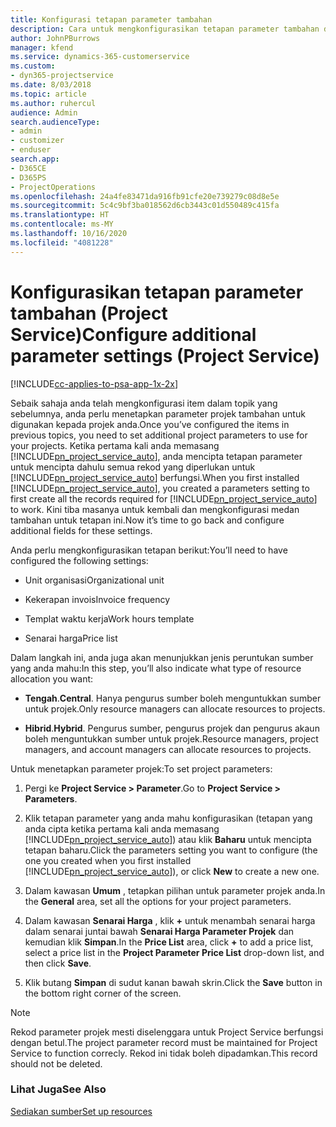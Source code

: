 ```yaml
---
title: Konfigurasi tetapan parameter tambahan
description: Cara untuk mengkonfigurasikan tetapan parameter tambahan dalam Project Service
author: JohnPBurrows
manager: kfend
ms.service: dynamics-365-customerservice
ms.custom:
- dyn365-projectservice
ms.date: 8/03/2018
ms.topic: article
ms.author: ruhercul
audience: Admin
search.audienceType:
- admin
- customizer
- enduser
search.app:
- D365CE
- D365PS
- ProjectOperations
ms.openlocfilehash: 24a4fe83471da916fb91cfe20e739279c08d8e5e
ms.sourcegitcommit: 5c4c9bf3ba018562d6cb3443c01d550489c415fa
ms.translationtype: HT
ms.contentlocale: ms-MY
ms.lasthandoff: 10/16/2020
ms.locfileid: "4081228"
---
```

# <a name="configure-additional-parameter-settings-project-service"></a><span data-ttu-id="08973-103">Konfigurasikan tetapan parameter tambahan (Project Service)</span><span class="sxs-lookup"><span data-stu-id="08973-103">Configure additional parameter settings (Project Service)</span></span>

[!INCLUDE[cc-applies-to-psa-app-1x-2x](../includes/cc-applies-to-psa-app-1x-2x.md)]

<span data-ttu-id="08973-104">Sebaik sahaja anda telah mengkonfigurasi item dalam topik yang sebelumnya, anda perlu menetapkan parameter projek tambahan untuk digunakan kepada projek anda.</span><span class="sxs-lookup"><span data-stu-id="08973-104">Once you’ve configured the items in previous topics, you need to set additional project parameters to use for your projects.</span></span> <span data-ttu-id="08973-105">Ketika pertama kali anda memasang [!INCLUDE[pn_project_service_auto](../includes/pn-project-service-auto.md)], anda mencipta tetapan parameter untuk mencipta dahulu semua rekod yang diperlukan untuk [!INCLUDE[pn_project_service_auto](../includes/pn-project-service-auto.md)] berfungsi.</span><span class="sxs-lookup"><span data-stu-id="08973-105">When you first installed [!INCLUDE[pn_project_service_auto](../includes/pn-project-service-auto.md)], you created a parameters setting to first create all the records required for [!INCLUDE[pn_project_service_auto](../includes/pn-project-service-auto.md)] to work.</span></span> <span data-ttu-id="08973-106">Kini tiba masanya untuk kembali dan mengkonfigurasi medan tambahan untuk tetapan ini.</span><span class="sxs-lookup"><span data-stu-id="08973-106">Now it’s time to go back and configure additional fields for these settings.</span></span>  
  
 <span data-ttu-id="08973-107">Anda perlu mengkonfigurasikan tetapan berikut:</span><span class="sxs-lookup"><span data-stu-id="08973-107">You’ll need to have configured the following settings:</span></span>  
  
-   <span data-ttu-id="08973-108">Unit organisasi</span><span class="sxs-lookup"><span data-stu-id="08973-108">Organizational unit</span></span>  
  
-   <span data-ttu-id="08973-109">Kekerapan invois</span><span class="sxs-lookup"><span data-stu-id="08973-109">Invoice frequency</span></span>  
  
-   <span data-ttu-id="08973-110">Templat waktu kerja</span><span class="sxs-lookup"><span data-stu-id="08973-110">Work hours template</span></span>  
  
-   <span data-ttu-id="08973-111">Senarai harga</span><span class="sxs-lookup"><span data-stu-id="08973-111">Price list</span></span>  
 
<span data-ttu-id="08973-112">Dalam langkah ini, anda juga akan menunjukkan jenis peruntukan sumber yang anda mahu:</span><span class="sxs-lookup"><span data-stu-id="08973-112">In this step, you’ll also indicate what type of resource allocation you want:</span></span>  
  
- <span data-ttu-id="08973-113">**Tengah**.</span><span class="sxs-lookup"><span data-stu-id="08973-113">**Central**.</span></span> <span data-ttu-id="08973-114">Hanya pengurus sumber boleh menguntukkan sumber untuk projek.</span><span class="sxs-lookup"><span data-stu-id="08973-114">Only resource managers can allocate resources to projects.</span></span>  
  
- <span data-ttu-id="08973-115">**Hibrid**.</span><span class="sxs-lookup"><span data-stu-id="08973-115">**Hybrid**.</span></span> <span data-ttu-id="08973-116">Pengurus sumber, pengurus projek dan pengurus akaun boleh menguntukkan sumber untuk projek.</span><span class="sxs-lookup"><span data-stu-id="08973-116">Resource managers, project managers, and account managers can allocate resources to projects.</span></span>  
  
 
<span data-ttu-id="08973-117">Untuk menetapkan parameter projek:</span><span class="sxs-lookup"><span data-stu-id="08973-117">To set project parameters:</span></span>  
  
1. <span data-ttu-id="08973-118">Pergi ke **Project Service > Parameter**.</span><span class="sxs-lookup"><span data-stu-id="08973-118">Go to **Project Service > Parameters**.</span></span>  
  
2. <span data-ttu-id="08973-119">Klik tetapan parameter yang anda mahu konfigurasikan (tetapan yang anda cipta ketika pertama kali anda memasang [!INCLUDE[pn_project_service_auto](../includes/pn-project-service-auto.md)]) atau klik **Baharu** untuk mencipta tetapan baharu.</span><span class="sxs-lookup"><span data-stu-id="08973-119">Click the parameters setting you want to configure (the one you created when you first installed [!INCLUDE[pn_project_service_auto](../includes/pn-project-service-auto.md)]), or click **New** to create a new one.</span></span>  
  
3. <span data-ttu-id="08973-120">Dalam kawasan **Umum** , tetapkan pilihan untuk parameter projek anda.</span><span class="sxs-lookup"><span data-stu-id="08973-120">In the **General** area, set all the options for your project parameters.</span></span>  
  
4. <span data-ttu-id="08973-121">Dalam kawasan **Senarai Harga** , klik **+** untuk menambah senarai harga dalam senarai juntai bawah **Senarai Harga Parameter Projek** dan kemudian klik **Simpan**.</span><span class="sxs-lookup"><span data-stu-id="08973-121">In the **Price List** area, click **+** to add a price list, select a price list in the **Project Parameter Price List** drop-down list, and then click **Save**.</span></span>  
  
5. <span data-ttu-id="08973-122">Klik butang **Simpan** di sudut kanan bawah skrin.</span><span class="sxs-lookup"><span data-stu-id="08973-122">Click the **Save** button in the bottom right corner of the screen.</span></span>  

> [!NOTE]
> <span data-ttu-id="08973-123">Rekod parameter projek mesti diselenggara untuk Project Service berfungsi dengan betul.</span><span class="sxs-lookup"><span data-stu-id="08973-123">The project parameter record must be maintained for Project Service to function correcly.</span></span> <span data-ttu-id="08973-124">Rekod ini tidak boleh dipadamkan.</span><span class="sxs-lookup"><span data-stu-id="08973-124">This record should not be deleted.</span></span>

### <a name="see-also"></a><span data-ttu-id="08973-125">Lihat Juga</span><span class="sxs-lookup"><span data-stu-id="08973-125">See Also</span></span>  
 [<span data-ttu-id="08973-126">Sediakan sumber</span><span class="sxs-lookup"><span data-stu-id="08973-126">Set up resources</span></span>](../psa/set-up-resources.md)
